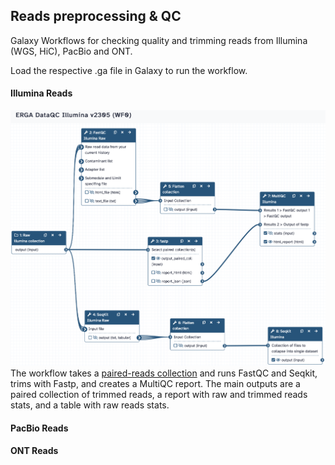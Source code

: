 ## Reads preprocessing & QC
Galaxy Workflows for checking quality and trimming reads from Illumina (WGS, HiC), PacBio and ONT.

Load the respective .ga file in Galaxy to run the workflow.


#### Illumina Reads
![QCillu2305](pics/QCillu2305.png)
The workflow takes a [paired-reads collection](https://training.galaxyproject.org/training-material/topics/galaxy-interface/tutorials/collections/tutorial.html) and runs FastQC and Seqkit, trims with Fastp, and creates a MultiQC report. The main outputs are a paired collection of trimmed reads, a report with raw and trimmed reads stats, and a table with raw reads stats.

#### PacBio Reads


#### ONT Reads


